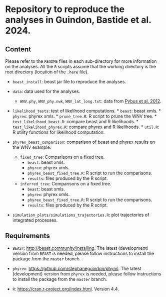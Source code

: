 # Repository to reproduce the analyses in Guindon, Bastide et al. 2024.

## Content

Please refer to the `README` files in each sub-directory for more information on the analyses.
All the `R` scripts assume that the working directory is the root directory
(location of the `.here` file).

* `beast_install`: beast jar file to reproduce the analyses.

* `data`: data used for the analyses.
  * `WNV.phy`, `WNV_phy.nwk`, `WNV_lat_long.txt`: data from 
  [Pybus et al. 2012](www.doi.org/10.1073/pnas.1206598109).

* `likelihood_tests`: test of likelihood computations.
		* `beast`: beast xmls.
		* `phyrex`: phyrex xmls.
		* `prune_tree.R`: R script to prune the WNV tree.
		* `test_likelihood_beast.R`: compare beast and R likelihoods.
		* `test_likelihood_phyrex.R`: compare phyrex and R likelihoods.
		* `util.R`: R utility functions for likelihood computation.

* `phyrex_beast_comparison`: comparison of beast and phyrex results on the WNV example.
	* `fixed_tree`: Comparisons on a fixed tree.
		* `beast`: beast xmls.
		* `phyrex`: phyrex xmls.
		* `phyrex_beast_fixed_tree.R`: R script to run the comparisons.
		* `results`: files produced by the R script.
	* `inferred_tree`: Comparisons on a fixed tree.
		* `beast`: beast xmls.
		* `phyrex`: phyrex xmls.
		* `phyrex_beast_fixed_tree.R`: R script to run the comparisons.
		* `results`: files produced by the R script.

* `simulation_plots/simulations_trajectories.R`: plot trajectories of integrated processes.

## Requirements

* `BEAST`: http://beast.community/installing. 
  The latest (development) version from `BEAST` is needed,
  please follow instructions to install the package from the `master` branch.
  
* `phyrex`: https://github.com/stephaneguindon/phyml.
  The latest (development) version from `phyrex` is needed,
  please follow instructions to install the package from the `master` branch.

* `R`: https://cran.r-project.org/index.html. Version 4.4.
